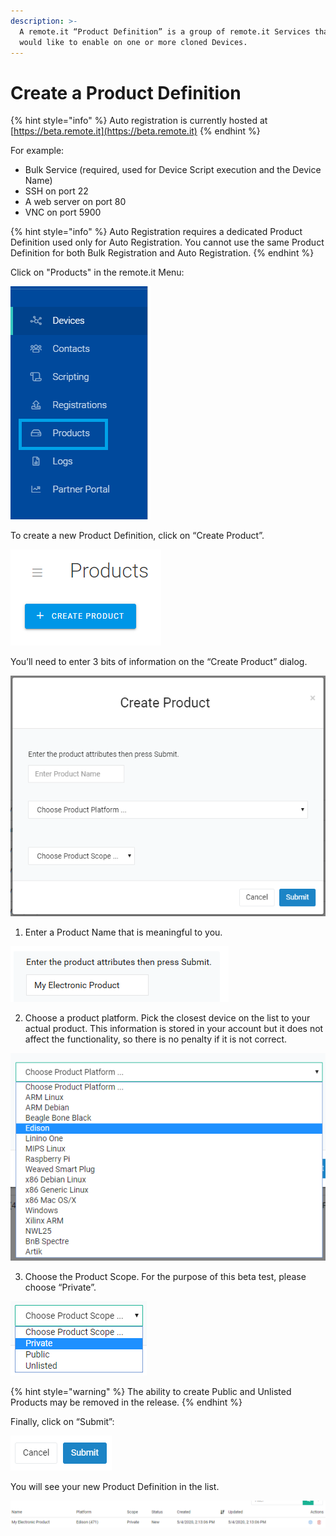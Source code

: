 ```yaml
---
description: >-
  A remote.it “Product Definition” is a group of remote.it Services that you
  would like to enable on one or more cloned Devices.
---
```


# Create a Product Definition

{% hint style="info" %}
Auto registration is currently hosted at [https://beta.remote.it](https://beta.remote.it)
{% endhint %}

For example:

* Bulk Service \(required, used for Device Script execution and the Device Name\)
* SSH on port 22
* A web server on port 80
* VNC on port 5900

{% hint style="info" %}
Auto Registration requires a dedicated Product Definition used only for Auto Registration. You cannot use the same Product Definition for both Bulk Registration and Auto Registration.
{% endhint %}

Click on "Products" in the remote.it Menu:

![](../../.gitbook/assets/image%20%28144%29.png)

To create a new Product Definition, click on “Create Product”.

![](../../.gitbook/assets/image%20%28223%29.png)

You’ll need to enter 3 bits of information on the “Create Product” dialog.

![](../../.gitbook/assets/image%20%28255%29.png)

1. Enter a Product Name that is meaningful to you.

![](../../.gitbook/assets/image%20%28479%29.png)

2. Choose a product platform.  Pick the closest device on the list to your actual product.  This information is stored in your account but it does not affect the functionality, so there is no penalty if it is not correct.

![](../../.gitbook/assets/image%20%28226%29.png)

3. Choose the Product Scope.  For the purpose of this beta test, please choose “Private”.

![](../../.gitbook/assets/image%20%28271%29.png)

{% hint style="warning" %}
The ability to create Public and Unlisted Products may be removed in the release.
{% endhint %}

Finally, click on “Submit”:

![](../../.gitbook/assets/image%20%28205%29.png)

You will see your new Product Definition in the list.

![](../../.gitbook/assets/image%20%28535%29.png)


